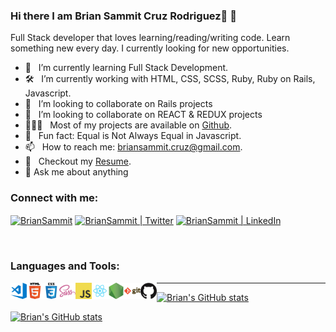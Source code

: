 ### Hi there I am Brian Sammit Cruz Rodriguez👋 👋

Full Stack developer that loves learning/reading/writing code. Learn something new every day. I currently looking for new opportunities.

- 🌱 &nbsp; I’m currently learning Full Stack Development.
- 🛠 &nbsp; I’m currently working with HTML, CSS, SCSS, Ruby, Ruby on Rails, Javascript.
- 👯 &nbsp; I’m looking to collaborate on Rails projects 
- 👯 &nbsp; I’m looking to collaborate on  REACT & REDUX projects
- 👨🏻‍💻 &nbsp; Most of my projects are available on [Github](https://github.com/briansammit).
- 👾 &nbsp; Fun fact: Equal is Not Always Equal in Javascript.
- 📫 &nbsp; How to reach me: briansammit.cruz@gmail.com.
- 📝 &nbsp; Checkout my [Resume](https://docs.google.com/document/d/1CUp0cUWLUoJ91YJNMTXGWPt7SUkKOotnHD6iVHnTZnM/).
- 💬 Ask me about anything

### Connect with me:

[<img align="center" alt="BrianSammit" width="22px" src="https://img.icons8.com/color/48/000000/earth-planet.png" />][website]
[<img align="center" alt="BrianSammit | Twitter" width="22px" src="https://img.icons8.com/color/48/000000/twitter--v1.png" />][twitter]
[<img align="center" alt="BrianSammit | LinkedIn" width="22px" src="https://img.icons8.com/color/48/000000/linkedin.png" />][linkedin]

<br />

### Languages and Tools:
<img align="left" alt="Visual Studio Code" width="26px" src="https://raw.githubusercontent.com/github/explore/80688e429a7d4ef2fca1e82350fe8e3517d3494d/topics/visual-studio-code/visual-studio-code.png" />
<img align="left" alt="HTML5" width="26px" src="https://raw.githubusercontent.com/github/explore/80688e429a7d4ef2fca1e82350fe8e3517d3494d/topics/html/html.png" />
<img align="left" alt="CSS3" width="26px" src="https://raw.githubusercontent.com/github/explore/80688e429a7d4ef2fca1e82350fe8e3517d3494d/topics/css/css.png" />
<img align="left" alt="Sass" width="26px" src="https://raw.githubusercontent.com/github/explore/80688e429a7d4ef2fca1e82350fe8e3517d3494d/topics/sass/sass.png" />
<img align="left" alt="JavaScript" width="26px" src="https://raw.githubusercontent.com/github/explore/80688e429a7d4ef2fca1e82350fe8e3517d3494d/topics/javascript/javascript.png" />
<img align="left" alt="React" width="26px" src="https://raw.githubusercontent.com/github/explore/80688e429a7d4ef2fca1e82350fe8e3517d3494d/topics/react/react.png" />
<img align="left" alt="Node.js" width="26px" src="https://raw.githubusercontent.com/github/explore/80688e429a7d4ef2fca1e82350fe8e3517d3494d/topics/nodejs/nodejs.png" />
<img align="left" alt="Git" width="26px" src="https://raw.githubusercontent.com/github/explore/80688e429a7d4ef2fca1e82350fe8e3517d3494d/topics/git/git.png" />
<img align="left" alt="GitHub" width="26px" src="https://raw.githubusercontent.com/github/explore/78df643247d429f6cc873026c0622819ad797942/topics/github/github.png" />

---

[![Brian's GitHub stats](https://github-readme-stats.vercel.app/api?username=briansammit&show_icons=true&theme=midnight-purple)](https://github.com/briansammit/github-readme-stats)

[![Brian's GitHub stats](https://github-readme-stats.vercel.app/api/top-langs/?username=briansammit&layout=compact&theme=midnight-purple)](https://github.com/briansammit/github-readme-stats)


[website]: https://briansammit.github.io/
[twitter]: https://twitter.com/CruzSammit
[linkedin]: https://www.linkedin.com/in/brian-sammit-cruz/


